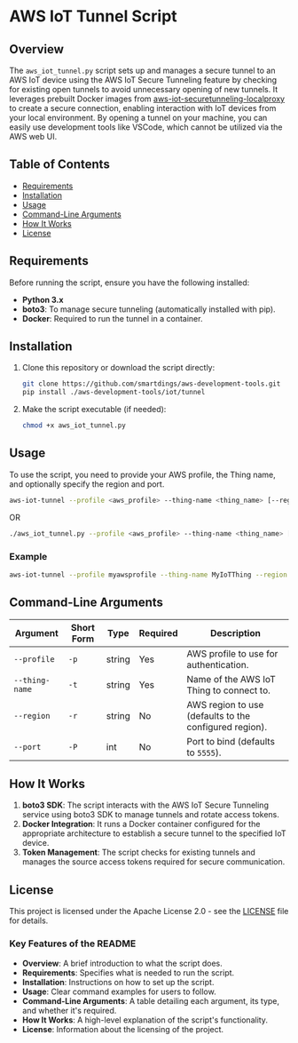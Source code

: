# AWS IoT Tunnel Script

## Overview

The `aws_iot_tunnel.py` script sets up and manages a secure tunnel to an AWS IoT device using the AWS IoT Secure Tunneling feature by checking for existing open tunnels to avoid unnecessary opening of new tunnels. It leverages prebuilt Docker images from [aws-iot-securetunneling-localproxy](https://github.com/aws-samples/aws-iot-securetunneling-localproxy) to create a secure connection, enabling interaction with IoT devices from your local environment. By opening a tunnel on your machine, you can easily use development tools like VSCode, which cannot be utilized via the AWS web UI.

## Table of Contents

- [Requirements](#requirements)
- [Installation](#installation)
- [Usage](#usage)
- [Command-Line Arguments](#command-line-arguments)
- [How It Works](#how-it-works)
- [License](#license)

## Requirements

Before running the script, ensure you have the following installed:

- **Python 3.x**
- **boto3**: To manage secure tunneling (automatically installed with pip).
- **Docker**: Required to run the tunnel in a container.

## Installation

1. Clone this repository or download the script directly:

   ```bash
   git clone https://github.com/smartdings/aws-development-tools.git
   pip install ./aws-development-tools/iot/tunnel
   ```

2. Make the script executable (if needed):

   ```bash
   chmod +x aws_iot_tunnel.py
   ```

## Usage

To use the script, you need to provide your AWS profile, the Thing name, and optionally specify the region and port.

```bash
aws-iot-tunnel --profile <aws_profile> --thing-name <thing_name> [--region <region>] [--port <port>]
```

OR

```bash
./aws_iot_tunnel.py --profile <aws_profile> --thing-name <thing_name> [--region <region>] [--port <port>]
```

### Example

```bash
aws-iot-tunnel --profile myawsprofile --thing-name MyIoTThing --region us-west-2
```

## Command-Line Arguments

| Argument          | Short Form | Type   | Required | Description                                            |
|-------------------|------------|--------|----------|--------------------------------------------------------|
| `--profile`       | `-p`       | string | Yes      | AWS profile to use for authentication.                 |
| `--thing-name`    | `-t`       | string | Yes      | Name of the AWS IoT Thing to connect to.               |
| `--region`        | `-r`       | string | No       | AWS region to use (defaults to the configured region). |
| `--port`          | `-P`       | int    | No       | Port to bind (defaults to `5555`).                     |

## How It Works

1. **boto3 SDK**: The script interacts with the AWS IoT Secure Tunneling service using boto3 SDK to manage tunnels and rotate access tokens.
2. **Docker Integration**: It runs a Docker container configured for the appropriate architecture to establish a secure tunnel to the specified IoT device.
3. **Token Management**: The script checks for existing tunnels and manages the source access tokens required for secure communication.

## License

This project is licensed under the Apache License 2.0 - see the [LICENSE](LICENSE) file for details.

### Key Features of the README

- **Overview**: A brief introduction to what the script does.
- **Requirements**: Specifies what is needed to run the script.
- **Installation**: Instructions on how to set up the script.
- **Usage**: Clear command examples for users to follow.
- **Command-Line Arguments**: A table detailing each argument, its type, and whether it's required.
- **How It Works**: A high-level explanation of the script's functionality.
- **License**: Information about the licensing of the project.
